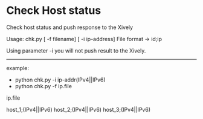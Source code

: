 Check Host status
=================

Check host status and push response to the Xively

Usage: chk.py [ -f filename] [ -i ip-address] 
File format -> id;ip

Using parameter -i you will not push result to the Xively.

-----------------
example:
 -  python chk.py -i ip-addr(IPv4||IPv6) 
 -  python chk.py -f ip.file   


ip.file

host_1;(IPv4||IPv6) 
host_2;(IPv4||IPv6) 
host_3;(IPv4||IPv6) 

